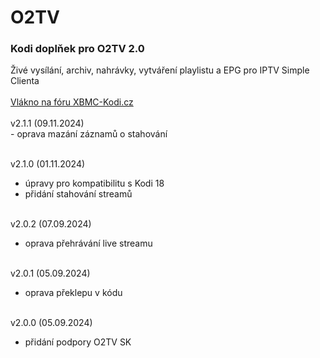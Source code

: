 <h1>O2TV</h1>
<p>
<h3>Kodi doplňek pro O2TV 2.0</h3>
<p>
Živé vysílání, archiv, nahrávky, vytváření playlistu a EPG pro IPTV Simple Clienta<br><br>
<a href="https://www.xbmc-kodi.cz/prispevek-o2tv">Vlákno na fóru XBMC-Kodi.cz</a><br><br>
v2.1.1 (09.11.2024)<br>
- oprava mazání záznamů o stahování<br><br>

v2.1.0 (01.11.2024)<br>
- úpravy pro kompatibilitu s Kodi 18<br>
- přidání stahování streamů<br><br>

v2.0.2 (07.09.2024)<br>
- oprava přehrávání live streamu<br><br>

v2.0.1 (05.09.2024)<br>
- oprava překlepu v kódu<br><br>

v2.0.0 (05.09.2024)<br>
- přidání podpory O2TV SK<br><br>
</p>
